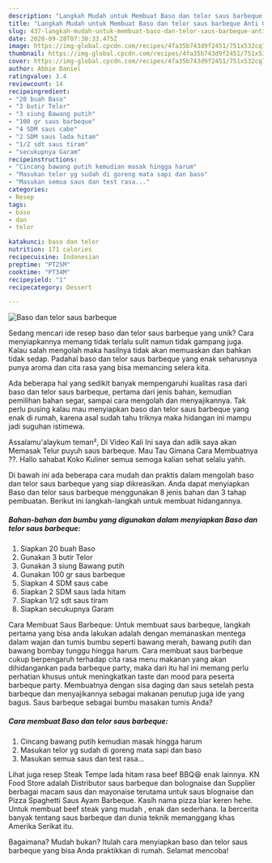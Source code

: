 ```yaml
---
description: "Langkah Mudah untuk Membuat Baso dan telor saus barbeque Anti Gagal"
title: "Langkah Mudah untuk Membuat Baso dan telor saus barbeque Anti Gagal"
slug: 437-langkah-mudah-untuk-membuat-baso-dan-telor-saus-barbeque-anti-gagal
date: 2020-09-28T07:30:33.475Z
image: https://img-global.cpcdn.com/recipes/4fa35b743d9f2451/751x532cq70/baso-dan-telor-saus-barbeque-foto-resep-utama.jpg
thumbnail: https://img-global.cpcdn.com/recipes/4fa35b743d9f2451/751x532cq70/baso-dan-telor-saus-barbeque-foto-resep-utama.jpg
cover: https://img-global.cpcdn.com/recipes/4fa35b743d9f2451/751x532cq70/baso-dan-telor-saus-barbeque-foto-resep-utama.jpg
author: Abbie Daniel
ratingvalue: 3.4
reviewcount: 14
recipeingredient:
- "20 buah Baso"
- "3 butir Telor"
- "3 siung Bawang putih"
- "100 gr saus barbeque"
- "4 SDM saus cabe"
- "2 SDM saus lada hitam"
- "1/2 sdt saus tiram"
- "secukupnya Garam"
recipeinstructions:
- "Cincang bawang putih kemudian masak hingga harum"
- "Masukan telor yg sudah di goreng mata sapi dan baso"
- "Masukan semua saus dan test rasa..."
categories:
- Resep
tags:
- baso
- dan
- telor

katakunci: baso dan telor 
nutrition: 171 calories
recipecuisine: Indonesian
preptime: "PT25M"
cooktime: "PT34M"
recipeyield: "1"
recipecategory: Dessert

---
```



![Baso dan telor saus barbeque](https://img-global.cpcdn.com/recipes/4fa35b743d9f2451/751x532cq70/baso-dan-telor-saus-barbeque-foto-resep-utama.jpg)

Sedang mencari ide resep baso dan telor saus barbeque yang unik? Cara menyiapkannya memang tidak terlalu sulit namun tidak gampang juga. Kalau salah mengolah maka hasilnya tidak akan memuaskan dan bahkan tidak sedap. Padahal baso dan telor saus barbeque yang enak seharusnya punya aroma dan cita rasa yang bisa memancing selera kita.

Ada beberapa hal yang sedikit banyak mempengaruhi kualitas rasa dari baso dan telor saus barbeque, pertama dari jenis bahan, kemudian pemilihan bahan segar, sampai cara mengolah dan menyajikannya. Tak perlu pusing kalau mau menyiapkan baso dan telor saus barbeque yang enak di rumah, karena asal sudah tahu triknya maka hidangan ini mampu jadi suguhan istimewa.

Assalamu&#39;alaykum teman², Di Video Kali Ini saya dan adik saya akan Memasak Telur puyuh saus barbeque. Mau Tau Gimana Cara Membuatnya ??. Hallo sahabat Koko Kuliner semua semoga kalian sehat selalu yahh.


Di bawah ini ada beberapa cara mudah dan praktis dalam mengolah baso dan telor saus barbeque yang siap dikreasikan. Anda dapat menyiapkan Baso dan telor saus barbeque menggunakan 8 jenis bahan dan 3 tahap pembuatan. Berikut ini langkah-langkah untuk membuat hidangannya.

<!--inarticleads1-->

##### Bahan-bahan dan bumbu yang digunakan dalam menyiapkan Baso dan telor saus barbeque:

1. Siapkan 20 buah Baso
1. Gunakan 3 butir Telor
1. Gunakan 3 siung Bawang putih
1. Gunakan 100 gr saus barbeque
1. Siapkan 4 SDM saus cabe
1. Siapkan 2 SDM saus lada hitam
1. Siapkan 1/2 sdt saus tiram
1. Siapkan secukupnya Garam


Cara Membuat Saus Barbeque: Untuk membuat saus barbeque, langkah pertama yang bisa anda lakukan adalah dengan memanaskan mentega dalam wajan dan tumis bumbu seperti bawang merah, bawang putih dan bawang bombay tunggu hingga harum. Cara membuat saus barbeque cukup berpengaruh terhadap cita rasa menu makanan yang akan dihidangankan pada barbeque party, maka dari itu hal ini memang perlu perhatian khusus untuk meningkatkan taste dan mood para peserta barbeque party. Membuatnya dengan sisa daging dan saus setelah pesta barbeque dan menyajikannya sebagai makanan penutup juga ide yang bagus. Saus barbeque sebagai bumbu masakan tumis Anda? 

<!--inarticleads2-->

##### Cara membuat Baso dan telor saus barbeque:

1. Cincang bawang putih kemudian masak hingga harum
1. Masukan telor yg sudah di goreng mata sapi dan baso
1. Masukan semua saus dan test rasa...


Lihat juga resep Steak Tempe lada hitam rasa beef BBQ😆 enak lainnya. KN Food Store adalah Distributor saus barbeque dan bolognaise dan Supplier berbagai macam saus dan mayonaise terutama untuk saus blognaise dan Pizza Spaghetti Saus Ayam Barbeque. Kasih nama pizza biar keren hehe. Untuk membuat beef steak yang mudah , enak dan sederhana. Ia bercerita banyak tentang saus barbeque dan dunia teknik memanggang khas Amerika Serikat itu. 

Bagaimana? Mudah bukan? Itulah cara menyiapkan baso dan telor saus barbeque yang bisa Anda praktikkan di rumah. Selamat mencoba!
